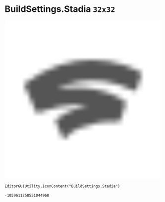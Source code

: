# BuildSettings.Stadia `32x32`
<img src="/img/BuildSettings.Stadia.png" width=512 height=512>

``` CSharp
EditorGUIUtility.IconContent("BuildSettings.Stadia")
```
```
-1059611258551044968
```
